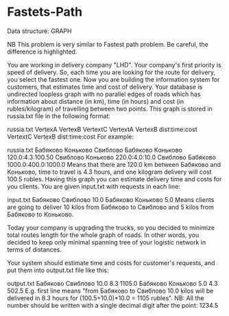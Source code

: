 # Fastets-Path
Data structure: GRAPH

NB This problem is very similar to Fastest path problem. Be careful, the difference is highlighted. 

You are working in delivery company "LHD". Your company's first priority is speed of delivery. So, each time you are looking for the route for delivery, you select the fastest one. 
Now you are building the information system for customers, that estimates time and cost of delivery. Your database is undirected loopless graph with no parallel edges of roads which has information about distance (in km), time (in hours) and cost (in rubles/kilogram) of travelling between two points. This graph is stored in russia.txt file in the following format: 

russia.txt
VertexA VertexB VertextC
VertextA VertexB dist:time:cost VertextC VertexB dist:time:cost
For example: 

russia.txt
Бабяково Коньково Свиблово
Бабяково Коньково 120.0:4.3:100.50 Свиблово Коньково 220.0:4.0:10.0 Свиблово Бабяково 1000.0:400.0:1000.0
Means that there are 120.0 km between Бабяково and Коньково, time to travel is 4.3 hours, and one kilogram delivery will cost 100.5 rubles. 
Having this graph you can estimate delivery time and costs for you clients. You are given input.txt with requests in each line: 

input.txt
Бабяково Свиблово 10.0
Бабяково Коньково 5.0
Means clients are going to deliver 10 kilos from Бабяково to Свиблово and 5 kilos from Бабяково to Коньково. 

Today your company is upgrading the trucks, so you decided to minimize total routes length for the whole graph of roads. In other words, you decided to keep only minimal spanning tree of your logistic network in terms of distances. 

Your system should estimate time and costs for customer's requests, and put them into output.txt file like this: 

output.txt
Бабяково Свиблово 10.0 8.3 1105.0
Бабяково Коньково 5.0 4.3 502.5
E.g. first line means "from Бабяково to Свиблово 10.0 kilos will be delivered in 8.3 hours for (100.5+10.0)*10.0 = 1105 rubles". 
NB: All the number should be written with a single decimal digit after the point: 1234.5
